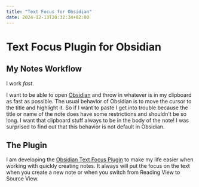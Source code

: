 ```yaml
---
title: "Text Focus for Obsidian"
date: 2024-12-13T20:32:34+02:00
---
```


# Text Focus Plugin for Obsidian

## My Notes Workflow 
I work *fast*. 

I want to be able to open [Obsidian](https://obsidian.md/) and throw in whatever is in my clipboard as fast as possible. The usual behavior of Obsidian is to move the cursor to the title and highlight it. So if I want to paste I get into trouble because the title or name of the note does have some restrictions and shouldn't be so long. I want that clipboard stuff always to be in the body of the note! I was surprised to find out that this behavior is not default in Obsidian.

## The Plugin 
I am developing the [Obsidian Text Focus Plugin](https://github.com/usysrc/obsidian-text-focus-plugin) to make my life easier when working with quickly creating notes. It always will put the focus on the text when you create a new note or when you switch from Reading View to Source View.